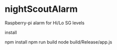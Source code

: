# nightScoutAlarm
Raspberry-pi alarm for Hi/Lo SG levels

install

npm install
npm run build
node build/Release/app.js
